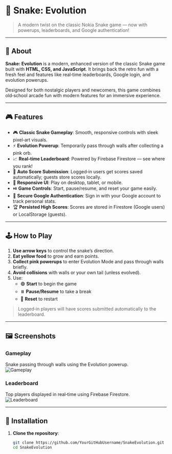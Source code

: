 # 🐍 Snake: Evolution

> A modern twist on the classic Nokia Snake game — now with powerups, leaderboards, and Google authentication!


---

## 📖 About

**Snake: Evolution** is a modern, enhanced version of the classic Snake game built with **HTML, CSS, and JavaScript**. It brings back the retro fun with a fresh feel and features like real‑time leaderboards, Google login, and evolution powerups.

Designed for both nostalgic players and newcomers, this game combines old‑school arcade fun with modern features for an immersive experience.

---

## 🎮 Features

- 🎮 **Classic Snake Gameplay**: Smooth, responsive controls with sleek pixel‑art visuals.  
- ⚡ **Evolution Powerup**: Temporarily pass through walls after collecting a pink orb.  
- 📈 **Real‑time Leaderboard**: Powered by Firebase Firestore — see where you rank!  
- 💾 **Auto Score Submission**: Logged‑in users get scores saved automatically; guests store scores locally.  
- 📱 **Responsive UI**: Play on desktop, tablet, or mobile.  
- ⏯️ **Game Controls**: Start, pause/resume, and reset your game easily.  
- 🔐 **Secure Google Authentication**: Sign in with your Google account to track personal stats.  
- 🏆 **Persisted High Scores**: Scores are stored in Firestore (Google users) or LocalStorage (guests).

---

## 🕹️ How to Play

1. **Use arrow keys** to control the snake’s direction.  
2. **Eat yellow food** to grow and earn points.  
3. **Collect pink powerups** to enter Evolution Mode and pass through walls briefly.  
4. **Avoid collisions** with walls or your own tail (unless evolved).  
5. Use:  
   - 🟢 **Start** to begin the game  
   - ⏸️ **Pause/Resume** to take a break  
   - 🔁 **Reset** to restart  

> Logged‑in players will have scores submitted automatically to the leaderboard.

---

## 🖼️ Screenshots

### Gameplay  
Snake passing through walls using the Evolution powerup.  
![Gameplay](https://d3dyfaf3iutrxo.cloudfront.net/ckeditor_uploads/2025/09/21/0f768d5cf1e046888668d8b1f16358de.png)

### Leaderboard  
Top players displayed in real‑time using Firebase Firestore.  
![Leaderboard](https://d3dyfaf3iutrxo.cloudfront.net/ckeditor_uploads/2025/09/21/cd34c90540b4492d9750c7b66a2a2fc6.png)

---

## 🚀 Installation

1. **Clone the repository**:  
   ```bash
   git clone https://github.com/YourGitHubUsername/SnakeEvolution.git
   cd SnakeEvolution
